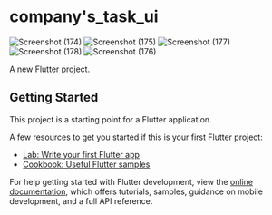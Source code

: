# company's_task_ui
![Screenshot (174)](https://user-images.githubusercontent.com/125082882/234396477-5527aea2-c557-40c6-95db-6114ccccbf1d.png)
![Screenshot (175)](https://user-images.githubusercontent.com/125082882/234396584-ff505afe-45aa-4a54-9cb9-9494ed642891.png)
![Screenshot (177)](https://user-images.githubusercontent.com/125082882/234396668-b2b94c8d-88cc-43eb-9121-09d7b2be4632.png)
![Screenshot (178)](https://user-images.githubusercontent.com/125082882/234396735-671d505a-2e36-4af0-9b06-9c2f0bcb511c.png)
![Screenshot (176)](https://user-images.githubusercontent.com/125082882/234396786-2fa417b0-0269-4feb-9dcc-58f5e48fce32.png)

A new Flutter project.

## Getting Started

This project is a starting point for a Flutter application.

A few resources to get you started if this is your first Flutter project:

- [Lab: Write your first Flutter app](https://docs.flutter.dev/get-started/codelab)
- [Cookbook: Useful Flutter samples](https://docs.flutter.dev/cookbook)

For help getting started with Flutter development, view the
[online documentation](https://docs.flutter.dev/), which offers tutorials,
samples, guidance on mobile development, and a full API reference.

